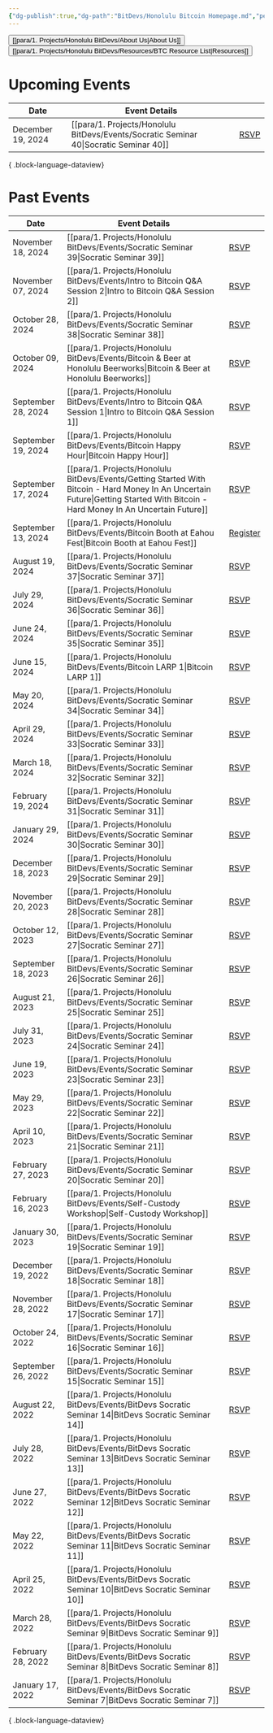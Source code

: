 ```yaml
---
{"dg-publish":true,"dg-path":"BitDevs/Honolulu Bitcoin Homepage.md","permalink":"/bit-devs/honolulu-bitcoin-homepage/","title":"Honolulu Bitcoin","tags":["bitdevs","bitcoin","hawaii","gardenEntry","gardenEntry"],"noteIcon":"3","created":"2023-04-11T12:09:30.005-10:00","updated":"2024-11-14T22:24:23.114-10:00"}
---
```



<button class="obsidian-button">[[para/1. Projects/Honolulu BitDevs/About Us\|About Us]]</button> <button class="obsidian-button">[[para/1. Projects/Honolulu BitDevs/Resources/BTC Resource List\|Resources]]</button>

# Upcoming Events
| Date              | Event Details                                                                            |                                                                   |
| ----------------- | ---------------------------------------------------------------------------------------- | ----------------------------------------------------------------- |
| December 19, 2024 | [[para/1. Projects/Honolulu BitDevs/Events/Socratic Seminar 40\|Socratic Seminar 40]] | [RSVP](https://www.meetup.com/honolulu-bitdevs/events/304576152/) |

{ .block-language-dataview}

# Past Events
| Date               | Event Details                                                                                                                                                                      |                                                                                        |
| ------------------ | ---------------------------------------------------------------------------------------------------------------------------------------------------------------------------------- | -------------------------------------------------------------------------------------- |
| November 18, 2024  | [[para/1. Projects/Honolulu BitDevs/Events/Socratic Seminar 39\|Socratic Seminar 39]]                                                                                           | [RSVP](https://www.meetup.com/honolulu-bitdevs/events/304408135/)                      |
| November 07, 2024  | [[para/1. Projects/Honolulu BitDevs/Events/Intro to Bitcoin Q&A Session 2\|Intro to Bitcoin Q&A Session 2]]                                                                     | [RSVP](https://www.meetup.com/honolulu-bitdevs/events/303251056)                       |
| October 28, 2024   | [[para/1. Projects/Honolulu BitDevs/Events/Socratic Seminar 38\|Socratic Seminar 38]]                                                                                           | [RSVP](https://www.meetup.com/honolulu-bitdevs/events/303712041)                       |
| October 09, 2024   | [[para/1. Projects/Honolulu BitDevs/Events/Bitcoin & Beer at Honolulu Beerworks\|Bitcoin & Beer at Honolulu Beerworks]]                                                         | [RSVP](https://www.meetup.com/honolulu-bitdevs/events/303853102/)                      |
| September 28, 2024 | [[para/1. Projects/Honolulu BitDevs/Events/Intro to Bitcoin Q&A Session 1\|Intro to Bitcoin Q&A Session 1]]                                                                     | [RSVP](https://www.meetup.com/honolulu-bitdevs/events/303251056)                       |
| September 19, 2024 | [[para/1. Projects/Honolulu BitDevs/Events/Bitcoin Happy Hour\|Bitcoin Happy Hour]]                                                                                             | [RSVP](https://lu.ma/a3deqlfq)                                                         |
| September 17, 2024 | [[para/1. Projects/Honolulu BitDevs/Events/Getting Started With Bitcoin - Hard Money In An Uncertain Future\|Getting Started With Bitcoin - Hard Money In An Uncertain Future]] | [RSVP](https://lu.ma/4p1dbugp)                                                         |
| September 13, 2024 | [[para/1. Projects/Honolulu BitDevs/Events/Bitcoin Booth at Eahou Fest\|Bitcoin Booth at Eahou Fest]]                                                                           | [Register](https://secure.givelively.org/event/purple-maia-foundation/eahou-fest-2024) |
| August 19, 2024    | [[para/1. Projects/Honolulu BitDevs/Events/Socratic Seminar 37\|Socratic Seminar 37]]                                                                                           | [RSVP](https://www.meetup.com/honolulu-bitdevs/events/302619904)                       |
| July 29, 2024      | [[para/1. Projects/Honolulu BitDevs/Events/Socratic Seminar 36\|Socratic Seminar 36]]                                                                                           | [RSVP](https://www.meetup.com/honolulu-bitdevs/events/302110978/)                      |
| June 24, 2024      | [[para/1. Projects/Honolulu BitDevs/Events/Socratic Seminar 35\|Socratic Seminar 35]]                                                                                           | [RSVP](https://www.meetup.com/honolulu-bitdevs/events/301264813/)                      |
| June 15, 2024      | [[para/1. Projects/Honolulu BitDevs/Events/Bitcoin LARP 1\|Bitcoin LARP 1]]                                                                                                     | [RSVP](https://www.meetup.com/honolulu-bitdevs/events/301250362/)                      |
| May 20, 2024       | [[para/1. Projects/Honolulu BitDevs/Events/Socratic Seminar 34\|Socratic Seminar 34]]                                                                                           | [RSVP](https://www.meetup.com/honolulu-bitdevs/events/300797909)                       |
| April 29, 2024     | [[para/1. Projects/Honolulu BitDevs/Events/Socratic Seminar 33\|Socratic Seminar 33]]                                                                                           | [RSVP](https://www.meetup.com/honolulu-bitdevs/events/300465601/)                      |
| March 18, 2024     | [[para/1. Projects/Honolulu BitDevs/Events/Socratic Seminar 32\|Socratic Seminar 32]]                                                                                           | [RSVP](https://www.meetup.com/honolulu-bitdevs/events/298389357/)                      |
| February 19, 2024  | [[para/1. Projects/Honolulu BitDevs/Events/Socratic Seminar 31\|Socratic Seminar 31]]                                                                                           | [RSVP](https://www.meetup.com/honolulu-bitdevs/events/298389326/)                      |
| January 29, 2024   | [[para/1. Projects/Honolulu BitDevs/Events/Socratic Seminar 30\|Socratic Seminar 30]]                                                                                           | [RSVP](https://www.meetup.com/honolulu-bitdevs/events/298253658/)                      |
| December 18, 2023  | [[para/1. Projects/Honolulu BitDevs/Events/Socratic Seminar 29\|Socratic Seminar 29]]                                                                                           | [RSVP](https://www.meetup.com/honolulu-bitdevs/events/296852082/)                      |
| November 20, 2023  | [[para/1. Projects/Honolulu BitDevs/Events/Socratic Seminar 28\|Socratic Seminar 28]]                                                                                           | [RSVP](https://www.meetup.com/honolulu-bitdevs/events/296852078/)                      |
| October 12, 2023   | [[para/1. Projects/Honolulu BitDevs/Events/Socratic Seminar 27\|Socratic Seminar 27]]                                                                                           | [RSVP](https://www.meetup.com/honolulu-bitdevs/events/296270442/)                      |
| September 18, 2023 | [[para/1. Projects/Honolulu BitDevs/Events/Socratic Seminar 26\|Socratic Seminar 26]]                                                                                           | [RSVP](https://www.meetup.com/honolulu-bitdevs/events/295946682)                       |
| August 21, 2023    | [[para/1. Projects/Honolulu BitDevs/Events/Socratic Seminar 25\|Socratic Seminar 25]]                                                                                           | [RSVP](https://www.meetup.com/honolulu-bitdevs/events/295274267)                       |
| July 31, 2023      | [[para/1. Projects/Honolulu BitDevs/Events/Socratic Seminar 24\|Socratic Seminar 24]]                                                                                           | [RSVP](https://www.meetup.com/honolulu-bitdevs/events/294387797)                       |
| June 19, 2023      | [[para/1. Projects/Honolulu BitDevs/Events/Socratic Seminar 23\|Socratic Seminar 23]]                                                                                           | [RSVP](https://www.meetup.com/honolulu-bitdevs/events/294114765/)                      |
| May 29, 2023       | [[para/1. Projects/Honolulu BitDevs/Events/Socratic Seminar 22\|Socratic Seminar 22]]                                                                                           | [RSVP](https://www.meetup.com/honolulu-bitdevs/events/293071352/)                      |
| April 10, 2023     | [[para/1. Projects/Honolulu BitDevs/Events/Socratic Seminar 21\|Socratic Seminar 21]]                                                                                           | [RSVP](https://www.meetup.com/honolulu-bitdevs/events/292203949/)                      |
| February 27, 2023  | [[para/1. Projects/Honolulu BitDevs/Events/Socratic Seminar 20\|Socratic Seminar 20]]                                                                                           | [RSVP](https://www.meetup.com/honolulu-bitdevs/events/291647400/)                      |
| February 16, 2023  | [[para/1. Projects/Honolulu BitDevs/Events/Self-Custody Workshop\|Self-Custody Workshop]]                                                                                       | [RSVP](https://www.meetup.com/honolulu-bitdevs/events/283132091/)                      |
| January 30, 2023   | [[para/1. Projects/Honolulu BitDevs/Events/Socratic Seminar 19\|Socratic Seminar 19]]                                                                                           | [RSVP](https://www.meetup.com/honolulu-bitdevs/events/290866266)                       |
| December 19, 2022  | [[para/1. Projects/Honolulu BitDevs/Events/Socratic Seminar 18\|Socratic Seminar 18]]                                                                                           | [RSVP](https://www.meetup.com/honolulu-bitdevs/events/290234465/)                      |
| November 28, 2022  | [[para/1. Projects/Honolulu BitDevs/Events/Socratic Seminar 17\|Socratic Seminar 17]]                                                                                           | [RSVP](https://www.meetup.com/honolulu-bitdevs/events/289878839/)                      |
| October 24, 2022   | [[para/1. Projects/Honolulu BitDevs/Events/Socratic Seminar 16\|Socratic Seminar 16]]                                                                                           | [RSVP](https://www.meetup.com/honolulu-bitdevs/events/289127323/)                      |
| September 26, 2022 | [[para/1. Projects/Honolulu BitDevs/Events/Socratic Seminar 15\|Socratic Seminar 15]]                                                                                           | [RSVP](https://meetu.ps/e/Lq4sp/M2dkz/i)                                               |
| August 22, 2022    | [[para/1. Projects/Honolulu BitDevs/Events/BitDevs Socratic Seminar 14\|BitDevs Socratic Seminar 14]]                                                                           | [RSVP](https://www.meetup.com/honolulu-bitdevs/events/287894171/)                      |
| July 28, 2022      | [[para/1. Projects/Honolulu BitDevs/Events/BitDevs Socratic Seminar 13\|BitDevs Socratic Seminar 13]]                                                                           | [RSVP](https://www.meetup.com/honolulu-bitdevs/events/287219822/)                      |
| June 27, 2022      | [[para/1. Projects/Honolulu BitDevs/Events/BitDevs Socratic Seminar 12\|BitDevs Socratic Seminar 12]]                                                                           | [RSVP](https://www.meetup.com/honolulu-bitdevs/events/286407334/)                      |
| May 22, 2022       | [[para/1. Projects/Honolulu BitDevs/Events/BitDevs Socratic Seminar 11\|BitDevs Socratic Seminar 11]]                                                                           | [RSVP](https://www.meetup.com/honolulu-bitdevs/events/285894161)                       |
| April 25, 2022     | [[para/1. Projects/Honolulu BitDevs/Events/BitDevs Socratic Seminar 10\|BitDevs Socratic Seminar 10]]                                                                           | [RSVP](https://www.meetup.com/honolulu-bitdevs/events/285244617)                       |
| March 28, 2022     | [[para/1. Projects/Honolulu BitDevs/Events/BitDevs Socratic Seminar 9\|BitDevs Socratic Seminar 9]]                                                                             | [RSVP](https://www.meetup.com/honolulu-bitdevs/events/284671355)                       |
| February 28, 2022  | [[para/1. Projects/Honolulu BitDevs/Events/BitDevs Socratic Seminar 8\|BitDevs Socratic Seminar 8]]                                                                             | [RSVP](https://www.meetup.com/honolulu-bitdevs/events/283910858)                       |
| January 17, 2022   | [[para/1. Projects/Honolulu BitDevs/Events/BitDevs Socratic Seminar 7\|BitDevs Socratic Seminar 7]]                                                                             | [RSVP](https://www.meetup.com/honolulu-bitdevs/events/283132091/)                      |

{ .block-language-dataview}


